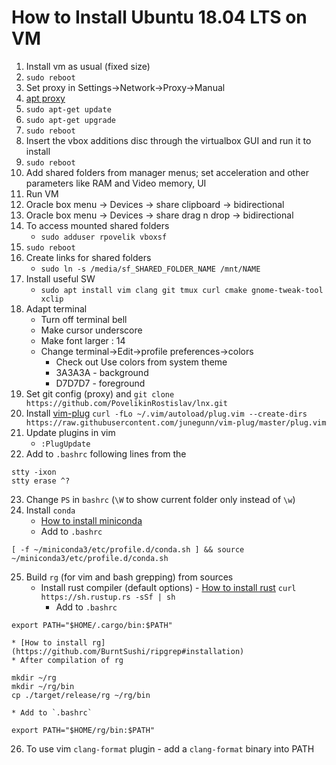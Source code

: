 # How to Install Ubuntu 18.04 LTS on VM
1. Install vm as usual (fixed size)
2. `sudo reboot`
3. Set proxy in Settings->Network->Proxy->Manual
4. [apt proxy](https://www.serverlab.ca/tutorials/linux/administration-linux/how-to-set-the-proxy-for-apt-for-ubuntu-18-04/)
5. `sudo apt-get update`
6. `sudo apt-get upgrade`
7. `sudo reboot`
8. Insert the vbox additions disc through the virtualbox GUI and run it to install
9. `sudo reboot`
10. Add shared folders from manager menus; set acceleration and other parameters like RAM and Video memory, UI
11. Run VM
12. Oracle box menu -> Devices -> share clipboard -> bidirectional
13. Oracle box menu -> Devices -> share drag n drop -> bidirectional
14. To access mounted shared folders
    * `sudo adduser rpovelik vboxsf`
15. `sudo reboot`
16. Create links for shared folders
    * `sudo ln -s /media/sf_SHARED_FOLDER_NAME /mnt/NAME`
17. Install useful SW
    * `sudo apt install vim clang git tmux curl cmake gnome-tweak-tool xclip`
18. Adapt terminal
    * Turn off terminal bell
    * Make cursor underscore
    * Make font larger : 14
    * Change terminal->Edit->profile preferences->colors
        * Check out Use colors from system theme
        * 3A3A3A - background
        * D7D7D7 - foreground
19. Set git config (proxy) and `git clone https://github.com/PovelikinRostislav/lnx.git`
20. Install [vim-plug](https://github.com/junegunn/vim-plug)
    `curl -fLo ~/.vim/autoload/plug.vim --create-dirs  https://raw.githubusercontent.com/junegunn/vim-plug/master/plug.vim`
21. Update plugins in vim
    * `:PlugUpdate`
22. Add to `.bashrc` following lines from the
```
stty -ixon
stty erase ^?
```
23. Change `PS` in `bashrc` (`\W` to show current folder only instead of `\w`)
24. Install `conda`
    * [How to install miniconda](https://docs.conda.io/projects/conda/en/latest/user-guide/install/linux.html)
    * Add to `.bashrc`
```
[ -f ~/miniconda3/etc/profile.d/conda.sh ] && source ~/miniconda3/etc/profile.d/conda.sh
```
25. Build `rg` (for vim and bash grepping) from sources
    * Install rust compiler (default options) - [How to install rust](https://www.rust-lang.org/tools/install)
        `curl https://sh.rustup.rs -sSf | sh`
        * Add to `.bashrc`
```
export PATH="$HOME/.cargo/bin:$PATH"
```
    * [How to install rg](https://github.com/BurntSushi/ripgrep#installation)
    * After compilation of rg
```
mkdir ~/rg
mkdir ~/rg/bin
cp ./target/release/rg ~/rg/bin
```
    * Add to `.bashrc`
```
export PATH="$HOME/rg/bin:$PATH"
```
26. To use vim `clang-format` plugin - add a `clang-format` binary into PATH

